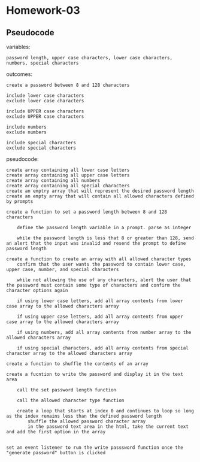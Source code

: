 # Homework-03

## Pseudocode

variables: 

    password length, upper case characters, lower case characters, numbers, special characters

outcomes:

    create a password between 8 and 128 characters

    include lower case characters
    exclude lower case characters

    include UPPER case characters
    exclude UPPER case characters
    
    include numbers
    exclude numbers

    include special characters
    exclude special characters

pseudocode:

    create array containing all lower case letters
    create array containing all upper case letters
    create array containing all numbers
    create array containing all special characters
    create an emptry array that will represent the desired password length
    create an empty array that will contain all allowed characters defined by prompts

    create a function to set a password length between 8 and 128 characters

        define the password length variable in a prompt. parse as integer

        while the password length is less that 8 or greater than 128, send an alert that the input was invalid and resend the prompt to define password length

    create a function to create an array with all allowed character types
        confirm that the user wants the password to contain lower case, upper case, number, and special characters

        while not allowing the use of any characters, alert the user that the password must contain some type of characters and confirm the character options again

        if using lower case letters, add all array contents from lower case array to the allowed characters array
        
        if using upper case letters, add all array contents from upper case array to the allowed characters array

        if using numbers, add all array contents from number array to the allowed characters array

        if using special characters, add all array contents from special character array to the allowed characters array

    create a function to shuffle the contents of an array

    create a fucntion to write the password and display it in the text area

        call the set password length function

        call the allowed character type function

        create a loop that starts at index 0 and continues to loop so long as the index remains less than the defined password length
            shuffle the allowed password character array
            in the password text area in the html, take the current text and add the first option in the array


    set an event listener to run the write passsword function once the "generate password" button is clicked